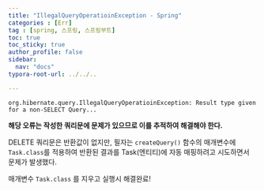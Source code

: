 ```yaml
---
title: "IllegalQueryOperatioinException - Spring"
categories : [Err]
tag : [spring, 스프링, 스프링부트]
toc: true
toc_sticky: true
author_profile: false
sidebar:
  nav: "docs"
typora-root-url: ../../..

---
```




`org.hibernate.query.IllegalQueryOperatioinException: Result type given for a non-SELECT Query...`

**해당 오류는 작성한 쿼리문에 문제가 있으므로 이를 추적하여 해결해야 한다.**

DELETE 쿼리문은 반환값이 없지만, 필자는 `createQuery()` 함수의 매개변수에 `Task.class`를 적용하여 반환된 결과를 Task(엔티티)에 자동 매핑하려고 시도하면서 문제가 발생했다.

매개변수 `Task.class` 를 지우고 실행시 해결완료!

